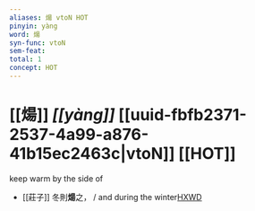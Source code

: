 ```yaml
---
aliases: 煬 vtoN HOT
pinyin: yàng
word: 煬
syn-func: vtoN
sem-feat: 
total: 1
concept: HOT 
---
```

# [[煬]] *[[yàng]]*  [[uuid-fbfb2371-2537-4a99-a876-41b15ec2463c|vtoN]] [[HOT]]
keep warm by the side of
 - [[莊子]] 冬則**煬**之，
                     / and during the winter[HXWD](https://hxwd.org/textview.html?location=KR5c0126_tls_029-8a.10)